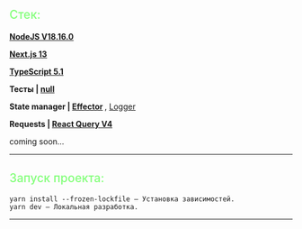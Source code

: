 <h2 style="color: #83ff7a; font-weight: 500"> Стек: </h2>

<b>[NodeJS V18.16.0](https://nodejs.org/en) </b>

<b>[Next.js 13](https://nextjs.org/) </b>

<b>[TypeScript 5.1](https://www.typescriptlang.org/docs/) </b>

<b>Тесты | [null](https://google.com/) </b>

<b>State manager | [Effector](https://effector.dev/) </b>, [Logger](https://github.com/effector/logger)

<b>Requests | [React Query V4](https://tanstack.com/query/latest/docs/react/overview) </b>

coming soon...

<hr />


<h2 style="color: #83ff7a; font-weight: 500"> Запуск проекта: </h2>

```
yarn install --frozen-lockfile — Установка зависимостей.
yarn dev — Локальная разработка.
```
<hr />
